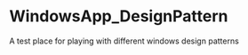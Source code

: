 WindowsApp_DesignPattern
========================

A test place for playing with different windows design patterns
